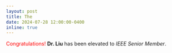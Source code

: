 ```yaml
---
layout: post
title: The 
date: 2024-07-28 12:00:00-0400
inline: true
---
```


<span style="color: red;">Congratulations!</span> **Dr. Liu** has been elevated to *IEEE Senior Member*.



